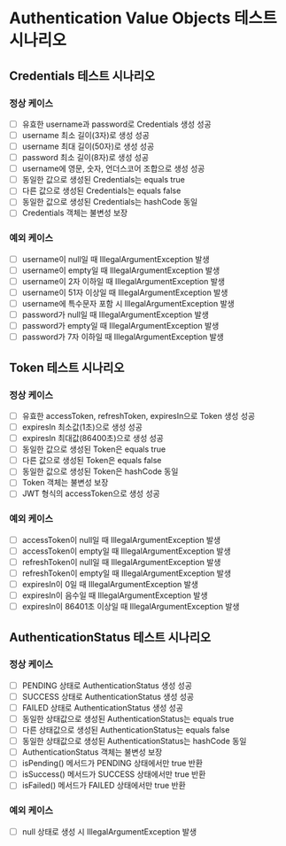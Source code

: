 # Authentication Value Objects 테스트 시나리오

## Credentials 테스트 시나리오

### 정상 케이스
- [ ] 유효한 username과 password로 Credentials 생성 성공
- [ ] username 최소 길이(3자)로 생성 성공
- [ ] username 최대 길이(50자)로 생성 성공
- [ ] password 최소 길이(8자)로 생성 성공
- [ ] username에 영문, 숫자, 언더스코어 조합으로 생성 성공
- [ ] 동일한 값으로 생성된 Credentials는 equals true
- [ ] 다른 값으로 생성된 Credentials는 equals false
- [ ] 동일한 값으로 생성된 Credentials는 hashCode 동일
- [ ] Credentials 객체는 불변성 보장

### 예외 케이스
- [ ] username이 null일 때 IllegalArgumentException 발생
- [ ] username이 empty일 때 IllegalArgumentException 발생
- [ ] username이 2자 이하일 때 IllegalArgumentException 발생
- [ ] username이 51자 이상일 때 IllegalArgumentException 발생
- [ ] username에 특수문자 포함 시 IllegalArgumentException 발생
- [ ] password가 null일 때 IllegalArgumentException 발생
- [ ] password가 empty일 때 IllegalArgumentException 발생
- [ ] password가 7자 이하일 때 IllegalArgumentException 발생

## Token 테스트 시나리오

### 정상 케이스
- [ ] 유효한 accessToken, refreshToken, expiresIn으로 Token 생성 성공
- [ ] expiresIn 최소값(1초)으로 생성 성공
- [ ] expiresIn 최대값(86400초)으로 생성 성공
- [ ] 동일한 값으로 생성된 Token은 equals true
- [ ] 다른 값으로 생성된 Token은 equals false
- [ ] 동일한 값으로 생성된 Token은 hashCode 동일
- [ ] Token 객체는 불변성 보장
- [ ] JWT 형식의 accessToken으로 생성 성공

### 예외 케이스
- [ ] accessToken이 null일 때 IllegalArgumentException 발생
- [ ] accessToken이 empty일 때 IllegalArgumentException 발생
- [ ] refreshToken이 null일 때 IllegalArgumentException 발생
- [ ] refreshToken이 empty일 때 IllegalArgumentException 발생
- [ ] expiresIn이 0일 때 IllegalArgumentException 발생
- [ ] expiresIn이 음수일 때 IllegalArgumentException 발생
- [ ] expiresIn이 86401초 이상일 때 IllegalArgumentException 발생

## AuthenticationStatus 테스트 시나리오

### 정상 케이스
- [ ] PENDING 상태로 AuthenticationStatus 생성 성공
- [ ] SUCCESS 상태로 AuthenticationStatus 생성 성공
- [ ] FAILED 상태로 AuthenticationStatus 생성 성공
- [ ] 동일한 상태값으로 생성된 AuthenticationStatus는 equals true
- [ ] 다른 상태값으로 생성된 AuthenticationStatus는 equals false
- [ ] 동일한 상태값으로 생성된 AuthenticationStatus는 hashCode 동일
- [ ] AuthenticationStatus 객체는 불변성 보장
- [ ] isPending() 메서드가 PENDING 상태에서만 true 반환
- [ ] isSuccess() 메서드가 SUCCESS 상태에서만 true 반환
- [ ] isFailed() 메서드가 FAILED 상태에서만 true 반환

### 예외 케이스
- [ ] null 상태로 생성 시 IllegalArgumentException 발생